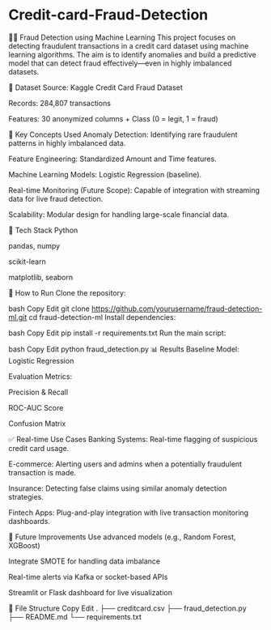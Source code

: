 # Credit-card-Fraud-Detection
🕵️‍♂️ Fraud Detection using Machine Learning
This project focuses on detecting fraudulent transactions in a credit card dataset using machine learning algorithms. The aim is to identify anomalies and build a predictive model that can detect fraud effectively—even in highly imbalanced datasets.

📁 Dataset
Source: Kaggle Credit Card Fraud Dataset

Records: 284,807 transactions

Features: 30 anonymized columns + Class (0 = legit, 1 = fraud)

📌 Key Concepts Used
Anomaly Detection: Identifying rare fraudulent patterns in highly imbalanced data.

Feature Engineering: Standardized Amount and Time features.

Machine Learning Models: Logistic Regression (baseline).

Real-time Monitoring (Future Scope): Capable of integration with streaming data for live fraud detection.

Scalability: Modular design for handling large-scale financial data.

🔧 Tech Stack
Python

pandas, numpy

scikit-learn

matplotlib, seaborn

🚀 How to Run
Clone the repository:

bash
Copy
Edit
git clone https://github.com/yourusername/fraud-detection-ml.git
cd fraud-detection-ml
Install dependencies:

bash
Copy
Edit
pip install -r requirements.txt
Run the main script:

bash
Copy
Edit
python fraud_detection.py
📊 Results
Baseline Model: Logistic Regression

Evaluation Metrics:

Precision & Recall

ROC-AUC Score

Confusion Matrix

✅ Real-time Use Cases
Banking Systems: Real-time flagging of suspicious credit card usage.

E-commerce: Alerting users and admins when a potentially fraudulent transaction is made.

Insurance: Detecting false claims using similar anomaly detection strategies.

Fintech Apps: Plug-and-play integration with live transaction monitoring dashboards.

📝 Future Improvements
Use advanced models (e.g., Random Forest, XGBoost)

Integrate SMOTE for handling data imbalance

Real-time alerts via Kafka or socket-based APIs

Streamlit or Flask dashboard for live visualization

📎 File Structure
Copy
Edit
.
├── creditcard.csv
├── fraud_detection.py
├── README.md
└── requirements.txt
